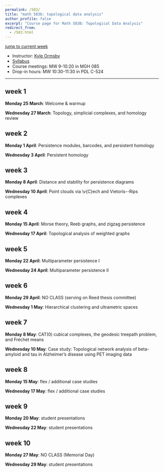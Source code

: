 ```yaml
---
permalink: /583/
title: "math 583b: topological data analysis"
author_profile: false
excerpt: "Course page for Math 583B: Topological Data Analysis"
redirect_from: 
  - /583.html
---
```


[jump to current week](#week-1)  

  - Instructor: [Kyle Ormsby](kyleormsby.github.io)
  - [Syllabus](/files/583/583syllabus.pdf)
  - Course meetings: MW 9-10:20 in MGH 085
  - Drop-in hours: MW 10:30-11:30 in PDL C-524

---

## week 1

**Monday 25 March**: Welcome & warmup

**Wednesday 27 March**: Topology, simplicial complexes, and homology review

## week 2

**Monday 1 April**: Persistence modules, barcodes, and persistent homology

**Wednesday 3 April**: Persistent homology

## week 3

**Monday 8 April**: Distance and stability for persistence diagrams

**Wednesday 10 April**: Point clouds via \v{C}ech and Vietoris--Rips complexes

## week 4

**Monday 15 April**: Morse theory, Reeb graphs, and zigzag persistence

**Wednesday 17 April**: Topological analysis of weighted graphs

## week 5

**Monday 22 April**: Multiparameter persistence I

**Wednesday 24 April**: Multiparameter persistence II

## week 6

**Monday 29 April**: NO CLASS (serving on Reed thesis committee)

**Wednesday 1 May**: Hierarchical clustering and ultrametric spaces

## week 7

**Monday 8 May**: CAT(0) cubical complexes, the geodesic treepath problem, and Fréchet means

**Wednesday 10 May**: Case study: Topological network analysis of beta-amyloid and tau in Alzheimer’s disease using PET imaging data

## week 8

**Monday 15 May**: flex / additional case studies

**Wednesday 17 May**: flex / additional case studies

## week 9

**Monday 20 May**: student presentations

**Wednesday 22 May**: student presentations

## week 10

**Monday 27 May**: NO CLASS (Memorial Day)

**Wednesday 29 May**: student presentations